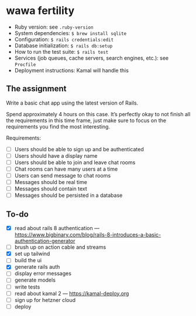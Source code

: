 # wawa fertility

- Ruby version: see `.ruby-version`
- System dependencies: `$ brew install sqlite`
- Configuration: `$ rails credentials:edit`
- Database initialization: `$ rails db:setup`
- How to run the test suite: `$ rails test`
- Services (job queues, cache servers, search engines, etc.): see `Procfile`
- Deployment instructions: Kamal will handle this

## The assignment

Write a basic chat app using the latest version of Rails.

Spend approximately 4 hours on this case. It’s perfectly okay to not finish all the requirements in this time frame, just make sure to focus on the requirements you find the most interesting.

Requirements:

- [ ] Users should be able to sign up and be authenticated
- [ ] Users should have a display name
- [ ] Users should be able to join and leave chat rooms
- [ ] Chat rooms can have many users at a time
- [ ] Users can send message to chat rooms
- [ ] Messages should be real time
- [ ] Messages should contain text
- [ ] Messages should be persisted in a database

## To-do

- [x] read about rails 8 authentication — https://www.bigbinary.com/blog/rails-8-introduces-a-basic-authentication-generator
- [ ] brush up on action cable and streams
- [x] set up tailwind
- [ ] build the ui
- [x] generate rails auth
- [ ] display error messages
- [ ] generate models
- [ ] write tests
- [ ] read about kamal 2 — https://kamal-deploy.org
- [ ] sign up for hetzner cloud
- [ ] deploy
